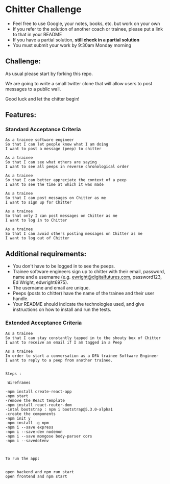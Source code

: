 # Chitter Challenge

- Feel free to use Google, your notes, books, etc. but work on your own
- If you refer to the solution of another coach or trainee, please put a link to that in your README
- If you have a partial solution, **still check in a partial solution**
- You must submit your work by 9:30am Monday morning

## Challenge:

As usual please start by forking this repo.

We are going to write a small twitter clone that will allow users to post messages to a public wall.

Good luck and let the chitter begin!

## Features:

### Standard Acceptance Criteria

```
As a trainee software engineer
So that I can let people know what I am doing
I want to post a message (peep) to chitter

As a trainee
So that I can see what others are saying
I want to see all peeps in reverse chronological order

As a trainee
So that I can better appreciate the context of a peep
I want to see the time at which it was made

As a trainee
So that I can post messages on Chitter as me
I want to sign up for Chitter

As a trainee
So that only I can post messages on Chitter as me
I want to log in to Chitter

As a trainee
So that I can avoid others posting messages on Chitter as me
I want to log out of Chitter
```

## Additional requirements:

- You don't have to be logged in to see the peeps.
- Trainee software engineers sign up to chitter with their email, password, name and a username (e.g. ewright@digitalfutures.com, password123, Ed Wright, edwright6975).
- The username and email are unique.
- Peeps (posts to chitter) have the name of the trainee and their user handle.
- Your README should indicate the technologies used, and give instructions on how to install and run the tests.

### Extended Acceptance Criteria

```
As a trainee
So that I can stay constantly tapped in to the shouty box of Chitter
I want to receive an email if I am tagged in a Peep

As a trainee
In order to start a conversation as a DFA trainee Software Engineer
I want to reply to a peep from another trainee.
```

```

Steps :

 Wireframes

-npm install create-react-app
-npm start
-remove the React template
-npm install react-router-dom
-intal bootstrap : npm i bootstrap@5.3.0-alpha1
-create the components
-npm init y
-npm install -g npm
-npm i --save express
-npm i --save-dev nodemon
-npm i --save mongose body-parser cors
-npm i --savedotenv



To run the app:


open backend and npm run start
open frontend and npm start



```
